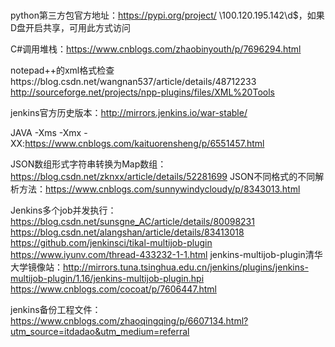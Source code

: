 # 

python第三方包官方地址：https://pypi.org/project/
\\100.120.195.142\d$，如果D盘开启共享，可用此方式访问

C#调用堆栈：https://www.cnblogs.com/zhaobinyouth/p/7696294.html

notepad++的xml格式检查https://blog.csdn.net/wangnan537/article/details/48712233
http://sourceforge.net/projects/npp-plugins/files/XML%20Tools

jenkins官方历史版本：http://mirrors.jenkins.io/war-stable/

JAVA -Xms -Xmx -XX:https://www.cnblogs.com/kaituorensheng/p/6551457.html

JSON数组形式字符串转换为Map数组：https://blog.csdn.net/zknxx/article/details/52281699
JSON不同格式的不同解析方法：https://www.cnblogs.com/sunnywindycloudy/p/8343013.html

Jenkins多个job并发执行：https://blog.csdn.net/sunsgne_AC/article/details/80098231
                      https://blog.csdn.net/alangshan/article/details/83413018
                      https://github.com/jenkinsci/tikal-multijob-plugin
                      https://www.iyunv.com/thread-433232-1-1.html
jenkins-multijob-plugin清华大学镜像站：http://mirrors.tuna.tsinghua.edu.cn/jenkins/plugins/jenkins-multijob-plugin/1.16/jenkins-multijob-plugin.hpi
                      https://www.cnblogs.com/cocoat/p/7606447.html

jenkins备份工程文件：https://www.cnblogs.com/zhaoqingqing/p/6607134.html?utm_source=itdadao&utm_medium=referral
